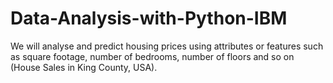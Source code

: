 # Data-Analysis-with-Python-IBM
We will analyse and predict housing prices using attributes or features such as square footage, number of bedrooms, number of floors and so on  (House Sales in King County, USA).
